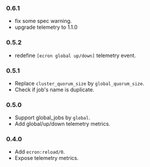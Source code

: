 ### 0.6.1
- fix some spec warning.
- upgrade telemetry to 1.1.0

### 0.5.2
- redefine `[ecron global up/down]` telemetry event.

### 0.5.1
- Replace `cluster_quorum_size` by `global_quorum_size`.
- Check if job's name is duplicate.

### 0.5.0
- Support global_jobs by `global`.
- Add global/up/down telemetry metrics.
 
### 0.4.0

- Add `ecron:reload/0`.
- Expose telemetry metrics. 

